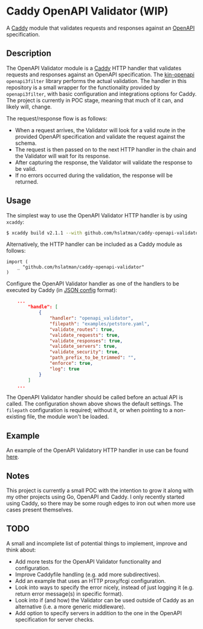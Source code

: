 # Caddy OpenAPI Validator (WIP)

A [Caddy](https://caddyserver.com/) module that validates requests and responses against an [OpenAPI](https://www.openapis.org/) specification.

## Description

The OpenAPI Validator module is a [Caddy](https://caddyserver.com/) HTTP handler that validates requests and responses against an OpenAPI specification.
The [kin-openapi](https://github.com/getkin/kin-openapi) `openapi3filter` library performs the actual validation.
The handler in this repository is a small wrapper for the functionality provided by `openapi3filter`, with basic configuration and integrations options for Caddy. 
The project is currently in POC stage, meaning that much of it can, and likely will, change.

The request/response flow is as follows:

* When a request arrives, the Validator will look for a valid route in the provided OpenAPI specification and validate the request against the schema.
* The request is then passed on to the next HTTP handler in the chain and the Validator will wait for its response.
* After capturing the response, the Validator will validate the response to be valid.
* If no errors occurred during the validation, the response will be returned.

## Usage

The simplest way to use the OpenAPI Validator HTTP handler is by using `xcaddy`:

```bash
$ xcaddy build v2.1.1 --with github.com/hslatman/caddy-openapi-validator
```

Alternatively, the HTTP handler can be included as a Caddy module as follows:

```golang
import (
	_ "github.com/hslatman/caddy-openapi-validator"
)
```

Configure the OpenAPI Validator handler as one of the handlers to be executed by Caddy (in [JSON config](https://caddyserver.com/docs/json/) format):

```json
    ...
        "handle": [
            {
                "handler": "openapi_validator",
                "filepath": "examples/petstore.yaml",
                "validate_routes": true,
                "validate_requests": true,
                "validate_responses": true,
                "validate_servers": true,
                "validate_security": true,
                "path_prefix_to_be_trimmed": "",
                "enforce": true,
                "log": true
            }
        ]
    ...
```

The OpenAPI Validator handler should be called before an actual API is called.
The configuration shown above shows the default settings.
The `filepath` configuration is required; without it, or when pointing to a non-existing file, the module won't be loaded.

## Example

An example of the OpenAPI Validatory HTTP handler in use can be found [here](https://github.com/hslatman/caddy-openapi-validator-example).

## Notes

This project is currently a small POC with the intention to grow it along with my other projects using Go, OpenAPI and Caddy.
I only recently started using Caddy, so there may be some rough edges to iron out when more use cases present themselves.

## TODO

A small and incomplete list of potential things to implement, improve and think about:

* Add more tests for the OpenAPI Validator functionality and configuration.
* Improve Caddyfile handling (e.g. add more subdirectives).
* Add an example that uses an HTTP proxy/fcgi configuration.
* Look into ways to specify the error nicely, instead of just logging it (e.g. return error message(s) in specific format).
* Look into if (and how) the Validator can be used outside of Caddy as an alternative (i.e. a more generic middleware).
* Add option to specify servers in addition to the one in the OpenAPI specification for server checks.
